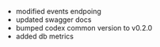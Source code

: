 - modified events endpoing
- updated swagger docs
- bumped codex common version to v0.2.0
- added db metrics

